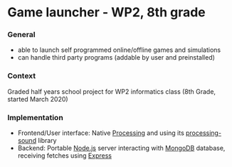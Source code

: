 # Game launcher - WP2, 8th grade
### General
* able to launch self programmed online/offline games and simulations
* can handle third party programs (addable by user and preinstalled)
### Context
Graded half years school project for WP2 informatics class (8th Grade, started March 2020)
### Implementation
* Frontend/User interface: Native [Processing](https://processing.org/) and using its [processing-sound](https://github.com/processing/processing-sound) library
* Backend: Portable [Node.js](https://nodejs.org/) server interacting with [MongoDB](https://www.mongodb.com/) database, receiving fetches using [Express](https://expressjs.com/)